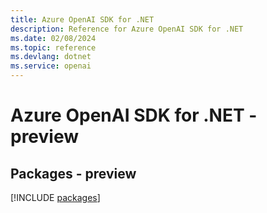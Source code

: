 ```yaml
---
title: Azure OpenAI SDK for .NET
description: Reference for Azure OpenAI SDK for .NET
ms.date: 02/08/2024
ms.topic: reference
ms.devlang: dotnet
ms.service: openai
---
```

# Azure OpenAI SDK for .NET - preview
## Packages - preview
[!INCLUDE [packages](openai-index.md)]